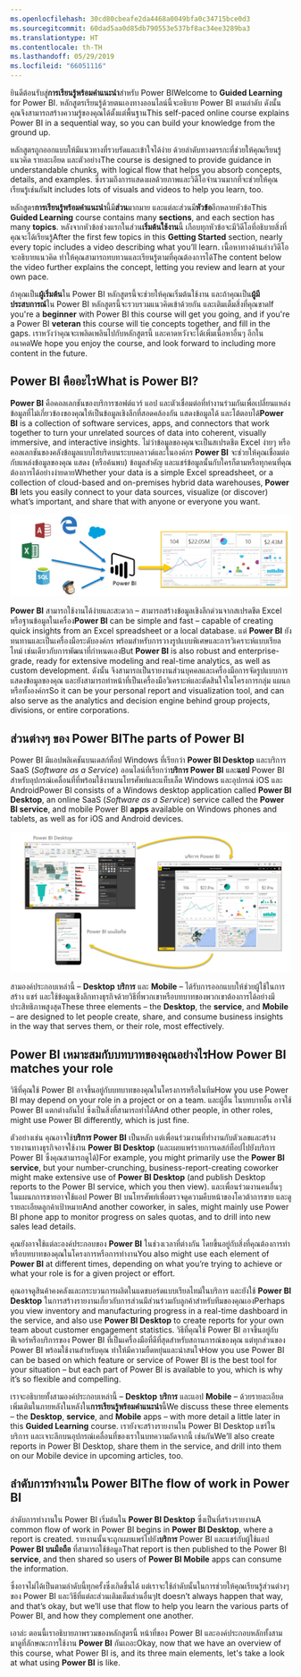 ```yaml
---
ms.openlocfilehash: 30cd80cbeafe2da4468a0049bfa0c34715bce0d3
ms.sourcegitcommit: 60dad5aa0d85db790553e537bf8ac34ee3289ba3
ms.translationtype: HT
ms.contentlocale: th-TH
ms.lasthandoff: 05/29/2019
ms.locfileid: "66051116"
---
```

<span data-ttu-id="0a8c4-101">ยินดีต้อนรับสู่**การเรียนรู้พร้อมคำแนะนำ**สำหรับ Power BI</span><span class="sxs-lookup"><span data-stu-id="0a8c4-101">Welcome to **Guided Learning** for Power BI.</span></span> <span data-ttu-id="0a8c4-102">หลักสูตรเรียนรู้ด้วยตนเองทางออนไลน์นี้จะอธิบาย Power BI ตามลำดับ ดังนั้น คุณจึงสามารถสร้างความรู้ของคุณได้ตั้งแต่พื้นฐาน</span><span class="sxs-lookup"><span data-stu-id="0a8c4-102">This self-paced online course explains Power BI in a sequential way, so you can build your knowledge from the ground up.</span></span>

<span data-ttu-id="0a8c4-103">หลักสูตรถูกออกแบบให้มีแนวทางที่รวบรัดและเข้าใจได้ง่าย ด้วยลำดับทางตรรกะที่ช่วยให้คุณเรียนรู้แนวคิด รายละเอียด และตัวอย่าง</span><span class="sxs-lookup"><span data-stu-id="0a8c4-103">The course is designed to provide guidance in understandable chunks, with logical flow that helps you absorb concepts, details, and examples.</span></span> <span data-ttu-id="0a8c4-104">ซึ่งรวมถึงการแสดงผลด้วยภาพและวิดีโอจำนวนมากที่จะช่วยให้คุณเรียนรู้เช่นกัน</span><span class="sxs-lookup"><span data-stu-id="0a8c4-104">It includes lots of visuals and videos to help you learn, too.</span></span>

<span data-ttu-id="0a8c4-105">หลักสูตร**การเรียนรู้พร้อมคำแนะนำ**นี้มี**ส่วน**มากมาย และแต่ละส่วนมี**หัวข้อ**อีกหลายหัวข้อ</span><span class="sxs-lookup"><span data-stu-id="0a8c4-105">This **Guided Learning** course contains many **sections**, and each section has many **topics**.</span></span> <span data-ttu-id="0a8c4-106">หลังจากหัวข้อช่วงแรกในส่วน**เริ่มต้นใช้งาน**นี้ เกือบทุกหัวข้อจะมีวิดีโอที่อธิบายสิ่งที่คุณจะได้เรียนรู้</span><span class="sxs-lookup"><span data-stu-id="0a8c4-106">After the first few topics in this **Getting Started** section, nearly every topic includes a video describing what you’ll learn.</span></span> <span data-ttu-id="0a8c4-107">เนื้อหาทางด้านล่างวิดีโอจะอธิบายแนวคิด ทำให้คุณสามารถทบทวนและเรียนรู้ตามที่คุณต้องการได้</span><span class="sxs-lookup"><span data-stu-id="0a8c4-107">The content below the video further explains the concept, letting you review and learn at your own pace.</span></span>

<span data-ttu-id="0a8c4-108">ถ้าคุณเป็น**ผู้เริ่มต้น**ใน Power BI หลักสูตรนี้จะช่วยให้คุณเริ่มต้นใช้งาน และถ้าคุณเป็น**ผู้มีประสบการณ์**ใน Power BI หลักสูตรนี้จะรวบรวมแนวคิดเข้าด้วยกัน และเติมเต็มสิ่งที่คุณขาด</span><span class="sxs-lookup"><span data-stu-id="0a8c4-108">If you're a **beginner** with Power BI this course will get you going, and if you're a Power BI **veteran** this course will tie concepts together, and fill in the gaps.</span></span> <span data-ttu-id="0a8c4-109">เราหวังว่าคุณจะเพลิดเพลินไปกับหลักสูตรนี้ และคาดหวังจะได้เพิ่มเนื้อหาอื่นๆ อีกในอนาคต</span><span class="sxs-lookup"><span data-stu-id="0a8c4-109">We hope you enjoy the course, and look forward to including more content in the future.</span></span>

## <a name="what-is-power-bi"></a><span data-ttu-id="0a8c4-110">Power BI คืออะไร</span><span class="sxs-lookup"><span data-stu-id="0a8c4-110">What is Power BI?</span></span>
<span data-ttu-id="0a8c4-111">**Power BI** คือคอลเลกชันของบริการซอฟต์แวร์ แอป และตัวเชื่อมต่อที่ทำงานร่วมกันเพื่อเปลี่ยนแหล่งข้อมูลที่ไม่เกี่ยวข้องของคุณให้เป็นข้อมูลเชิงลึกที่สอดคล้องกัน แสดงข้อมูลได้ และโต้ตอบได้</span><span class="sxs-lookup"><span data-stu-id="0a8c4-111">**Power BI** is a collection of software services, apps, and connectors that work together to turn your unrelated sources of data into coherent, visually immersive, and interactive insights.</span></span> <span data-ttu-id="0a8c4-112">ไม่ว่าข้อมูลของคุณจะเป็นสเปรดชีต Excel ง่ายๆ หรือคอลเลกชันของคลังข้อมูลแบบไฮบริดบนระบบคลาวด์และในองค์กร **Power BI** จะช่วยให้คุณเชื่อมต่อกับแหล่งข้อมูลของคุณ แสดง (หรือค้นพบ) ข้อมูลสำคัญ และแชร์ข้อมูลนั้นกับใครก็ตามหรือทุกคนที่คุณต้องการได้อย่างง่ายดาย</span><span class="sxs-lookup"><span data-stu-id="0a8c4-112">Whether your data is a simple Excel spreadsheet, or a collection of cloud-based and on-premises hybrid data warehouses, **Power BI** lets you easily connect to your data sources, visualize (or discover) what’s important, and share that with anyone or everyone you want.</span></span>

![](media/0-0-what-is-power-bi/c0a0_1.png)

<span data-ttu-id="0a8c4-113">**Power BI** สามารถใช้งานได้ง่ายและสะดวก – สามารถสร้างข้อมูลเชิงลึกด่วนจากสเปรดชีต Excel หรือฐานข้อมูลในเครื่อง</span><span class="sxs-lookup"><span data-stu-id="0a8c4-113">**Power BI** can be simple and fast – capable of creating quick insights from an Excel spreadsheet or a local database.</span></span> <span data-ttu-id="0a8c4-114">แต่ **Power BI** ยังทนทานและเป็นเครื่องมือระดับองค์กร พร้อมสำหรับการวางรูปแบบพิเศษและการวิเคราะห์แบบเรียลไทม์ เช่นเดียวกับการพัฒนาที่กำหนดเอง</span><span class="sxs-lookup"><span data-stu-id="0a8c4-114">But **Power BI** is also robust and enterprise-grade, ready for extensive modeling and real-time analytics, as well as custom development.</span></span> <span data-ttu-id="0a8c4-115">ดังนั้น จึงสามารถเป็นรายงานส่วนบุคคลและเครื่องมือการจัดรูปแบบการแสดงข้อมูลของคุณ และยังสามารถทำหน้าที่เป็นเครื่องมือวิเคราะห์และตัดสินใจในโครงการกลุ่ม แผนก หรือทั้งองค์กร</span><span class="sxs-lookup"><span data-stu-id="0a8c4-115">So it can be your personal report and visualization tool, and can also serve as the analytics and decision engine behind group projects, divisions, or entire corporations.</span></span>

## <a name="the-parts-of-power-bi"></a><span data-ttu-id="0a8c4-116">ส่วนต่างๆ ของ Power BI</span><span class="sxs-lookup"><span data-stu-id="0a8c4-116">The parts of Power BI</span></span>
<span data-ttu-id="0a8c4-117">Power BI มีแอปพลิเคชันบนเดสก์ท็อป Windows ที่เรียกว่า **Power BI Desktop** และบริการ SaaS (*Software as a Service*) ออนไลน์ที่เรียกว่า**บริการ Power BI** และ**แอป** Power BI สำหรับอุปกรณ์เคลื่อนที่ที่พร้อมใช้งานบนโทรศัพท์และแท็บเล็ต Windows และอุปกรณ์ iOS และ Android</span><span class="sxs-lookup"><span data-stu-id="0a8c4-117">Power BI consists of a Windows desktop application called **Power BI Desktop**, an online SaaS (*Software as a Service*) service called the **Power BI service**, and mobile Power BI **apps** available on Windows phones and tablets, as well as for iOS and Android devices.</span></span>

![](media/0-0-what-is-power-bi/c0a0_2.png)

<span data-ttu-id="0a8c4-118">สามองค์ประกอบเหล่านี้ – **Desktop** **บริการ** และ **Mobile** – ได้รับการออกแบบให้ช่วยผู้ใช้ในการสร้าง แชร์ และใช้ข้อมูลเชิงลึกทางธุรกิจด้วยวิธีที่พวกเขาหรือบทบาทของพวกเขาต้องการได้อย่างมีประสิทธิภาพสูงสุด</span><span class="sxs-lookup"><span data-stu-id="0a8c4-118">These three elements – the **Desktop**, the **service**, and **Mobile** – are designed to let people create, share, and consume business insights in the way that serves them, or their role, most effectively.</span></span>

## <a name="how-power-bi-matches-your-role"></a><span data-ttu-id="0a8c4-119">Power BI เหมาะสมกับบทบาทของคุณอย่างไร</span><span class="sxs-lookup"><span data-stu-id="0a8c4-119">How Power BI matches your role</span></span>
<span data-ttu-id="0a8c4-120">วิธีที่คุณใช้ Power BI อาจขึ้นอยู่กับบทบาทของคุณในโครงการหรือในทีม</span><span class="sxs-lookup"><span data-stu-id="0a8c4-120">How you use Power BI may depend on your role in a project or on a team.</span></span> <span data-ttu-id="0a8c4-121">และผู้อื่น ในบทบาทอื่น อาจใช้ Power BI แตกต่างกันไป ซึ่งเป็นสิ่งที่สามารถทำได้</span><span class="sxs-lookup"><span data-stu-id="0a8c4-121">And other people, in other roles, might use Power BI differently, which is just fine.</span></span>

<span data-ttu-id="0a8c4-122">ตัวอย่างเช่น คุณอาจใช้**บริการ Power BI**  เป็นหลัก แต่เพื่อนร่วมงานที่ทำงานกับตัวเลขและสร้างรายงานทางธุรกิจอาจใช้งาน **Power BI Desktop** (และเผยแพร่รายการเดสก์ท็อปไปยังบริการ Power BI ซึ่งคุณสามารถดูได้)</span><span class="sxs-lookup"><span data-stu-id="0a8c4-122">For example, you might primarily use the **Power BI service**, but your number-crunching, business-report-creating coworker might make extensive use of **Power BI Desktop** (and publish Desktop reports to the Power BI service, which you then view).</span></span> <span data-ttu-id="0a8c4-123">และเพื่อนร่วมงานคนอื่นๆ ในแผนกการขายอาจใช้แอป Power BI บนโทรศัพท์เพื่อตรวจดูความคืบหน้าของโควต้าการขาย และดูรายละเอียดลูกค้าเป้าหมาย</span><span class="sxs-lookup"><span data-stu-id="0a8c4-123">And another coworker, in sales, might mainly use Power BI phone app to monitor progress on sales quotas, and to drill into new sales lead details.</span></span>

<span data-ttu-id="0a8c4-124">คุณยังอาจใช้แต่ละองค์ประกอบของ **Power BI** ในช่วงเวลาที่ต่างกัน โดยขึ้นอยู่กับสิ่งที่คุณต้องการทำหรือบทบาทของคุณในโครงการหรือการทำงาน</span><span class="sxs-lookup"><span data-stu-id="0a8c4-124">You also might use each element of **Power BI** at different times, depending on what you’re trying to achieve or what your role is for a given project or effort.</span></span>

<span data-ttu-id="0a8c4-125">คุณอาจดูสินค้าคงคลังและกระบวนการผลิตในแดชบอร์ดแบบเรียลไทม์ในบริการ และยังใช้ **Power BI Desktop** ในการสร้างรายงานเกี่ยวกับการส่วนมีส่วนร่วมกับลูกค้าสำหรับทีมของคุณเอง</span><span class="sxs-lookup"><span data-stu-id="0a8c4-125">Perhaps you view inventory and manufacturing progress in a real-time dashboard in the service, and also use **Power BI Desktop** to create reports for your own team about customer engagement statistics.</span></span> <span data-ttu-id="0a8c4-126">วิธีที่คุณใช้ Power BI อาจขึ้นอยู่กับฟีเจอร์หรือบริการของ Power BI ที่เป็นเครื่องมือที่ดีที่สุดสำหรับสถานการณ์ของคุณ แต่ทุกส่วนของ Power BI พร้อมใช้งานสำหรับคุณ ทำให้มีความยืดหยุ่นและน่าสนใจ</span><span class="sxs-lookup"><span data-stu-id="0a8c4-126">How you use Power BI can be based on which feature or service of Power BI is the best tool for your situation – but each part of Power BI is available to you, which is why it’s so flexible and compelling.</span></span>

<span data-ttu-id="0a8c4-127">เราจะอธิบายทั้งสามองค์ประกอบเหล่านี้ – **Desktop** **บริการ** และแอป **Mobile** – ด้วยรายละเอียดเพิ่มเติมในภายหลังในหลังใน**การเรียนรู้พร้อมคำแนะนำ**นี้</span><span class="sxs-lookup"><span data-stu-id="0a8c4-127">We discuss these three elements – the **Desktop**, **service**, and **Mobile** apps – with more detail a little later in this **Guided Learning** course.</span></span> <span data-ttu-id="0a8c4-128">เรายังจะสร้างรายงานใน Power BI Desktop แชร์ในบริการ และเจาะลึกบนอุปกรณ์เคลื่อนที่ของเราในบทความถัดจากนี้ เช่นกัน</span><span class="sxs-lookup"><span data-stu-id="0a8c4-128">We’ll also create reports in Power BI Desktop, share them in the service, and drill into them on our Mobile device in upcoming articles, too.</span></span>

## <a name="the-flow-of-work-in-power-bi"></a><span data-ttu-id="0a8c4-129">ลำดับการทำงานใน Power BI</span><span class="sxs-lookup"><span data-stu-id="0a8c4-129">The flow of work in Power BI</span></span>
<span data-ttu-id="0a8c4-130">ลำดับการทำงานใน Power BI เริ่มต้นใน **Power BI Desktop** ซึ่งเป็นที่สร้างรายงาน</span><span class="sxs-lookup"><span data-stu-id="0a8c4-130">A common flow of work in Power BI begins in **Power BI Desktop**, where a report is created.</span></span> <span data-ttu-id="0a8c4-131">รายงานนั้นจะถูกเผยแพร่ไปยัง**บริการ** Power BI และแชร์กับผู้ใช้แอป **Power BI บนมือถือ** ที่สามารถใช้ข้อมูล</span><span class="sxs-lookup"><span data-stu-id="0a8c4-131">That report is then published to the Power BI **service**, and then shared so users of **Power BI Mobile** apps can consume the information.</span></span>

<span data-ttu-id="0a8c4-132">ซึ่งอาจไม่ได้เป็นตามลำดับนี้ทุกครั้งซึ่งเกิดขึ้นได้ แต่เราจะใช้ลำดับนั้นในการช่วยให้คุณเรียนรู้ส่วนต่างๆ ของ Power BI และวิธีที่แต่ละส่วนเติมเต็มส่วนอื่นๆ</span><span class="sxs-lookup"><span data-stu-id="0a8c4-132">It doesn’t always happen that way, and that’s okay, but we’ll use that flow to help you learn the various parts of Power BI, and how they complement one another.</span></span>

<span data-ttu-id="0a8c4-133">เอาล่ะ ตอนนี้เราอธิบายภาพรวมของหลักสูตรนี้ หน้าที่ของ Power BI และองค์ประกอบหลักทั้งสาม มาดูที่ลักษณะการใช้งาน **Power BI** กันเถอะ</span><span class="sxs-lookup"><span data-stu-id="0a8c4-133">Okay, now that we have an overview of this course, what Power BI is, and its three main elements, let's take a look at what using **Power BI** is like.</span></span>

